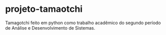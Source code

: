 # projeto-tamaotchi
Tamagotchi feito em python como trabalho acadêmico do segundo período de Análise e Desenvolvimento de Sistemas.
